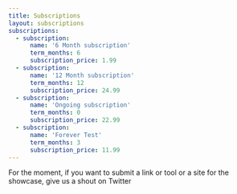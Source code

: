 ```yaml
---
title: Subscriptions
layout: subscriptions
subscriptions:
  - subscription:
      name: '6 Month subscription'
      term_months: 6
      subscription_price: 1.99
  - subscription:
      name: '12 Month subscription'
      term_months: 12
      subscription_price: 24.99
  - subscription:
      name: 'Ongoing subscription'
      term_months: 0
      subscription_price: 22.99
  - subscription:
      name: 'Forever Test'
      term_months: 3
      subscription_price: 11.99
---
```

For the moment, if you want to submit a link or tool or a site for the showcase, give us a shout on Twitter


